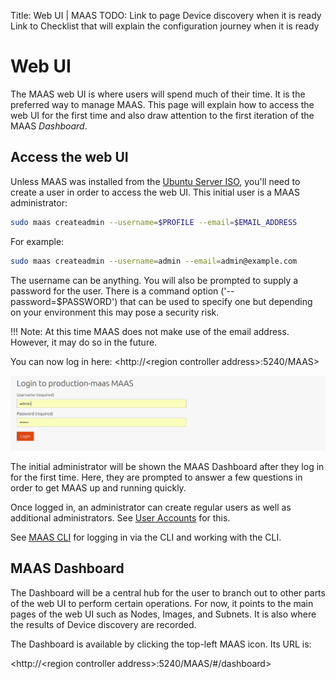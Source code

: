 Title: Web UI | MAAS
TODO:  Link to page Device discovery when it is ready
       Link to Checklist that will explain the configuration journey when it is ready
 

# Web UI

The MAAS web UI is where users will spend much of their time. It is the
preferred way to manage MAAS. This page will explain how to access the web UI
for the first time and also draw attention to the first iteration of the MAAS
*Dashboard*.


## Access the web UI

Unless MAAS was installed from the
[Ubuntu Server ISO](installconfig-server-iso.md), you'll need to create a
user in order to access the web UI. This initial user is a MAAS administrator:

```bash
sudo maas createadmin --username=$PROFILE --email=$EMAIL_ADDRESS
```

For example:

```bash
sudo maas createadmin --username=admin --email=admin@example.com
```

The username can be anything. You will also be prompted to supply a password
for the user. There is a command option ('--password=$PASSWORD') that can be
used to specify one but depending on your environment this may pose a security
risk.

!!! Note: At this time MAAS does not make use of the email address. However, it
may do so in the future.

You can now log in here: <http://<region controller address\>:5240/MAAS>

![web UI login](../media/installconfig-webui__login.png)

The initial administrator will be shown the MAAS Dashboard after they log in
for the first time. Here, they are prompted to answer a few questions in
order to get MAAS up and running quickly.

Once logged in, an administrator can create regular users as well as additional
administrators. See [User Accounts](manage-account.md) for this.

See [MAAS CLI](manage-cli.md) for logging in via the CLI and working with
the CLI.


## MAAS Dashboard

The Dashboard will be a central hub for the user to branch out to other parts
of the web UI to perform certain operations. For now, it points to the main
pages of the web UI such as Nodes, Images, and Subnets. It is also where the
results of Device discovery are recorded.

The Dashboard is available by clicking the top-left MAAS icon. Its URL is:

<http://<region controller address\>:5240/MAAS/#/dashboard>

<!--
[Device discovery](installconfig-network-dev-discovery.md)
-->
